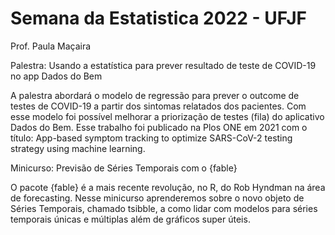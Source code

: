 # Semana da Estatistica 2022 - UFJF

Prof. Paula Maçaira

Palestra: Usando a estatística para prever resultado de teste de COVID-19 no app Dados do Bem

A palestra abordará o modelo de regressão para prever o outcome de testes de COVID-19 a partir dos sintomas relatados dos pacientes. Com esse modelo foi possível melhorar a priorização de testes (fila) do aplicativo Dados do Bem. Esse trabalho foi publicado na Plos ONE em 2021 com o título: App-based symptom tracking to optimize SARS-CoV-2 testing strategy using machine learning.

Minicurso: Previsão de Séries Temporais com o {fable}

O pacote {fable} é a mais recente revolução, no R, do Rob Hyndman na área de forecasting. Nesse minicurso aprenderemos sobre o novo objeto de Séries Temporais, chamado tsibble, a como lidar com modelos para séries temporais únicas e múltiplas além de gráficos super úteis.
